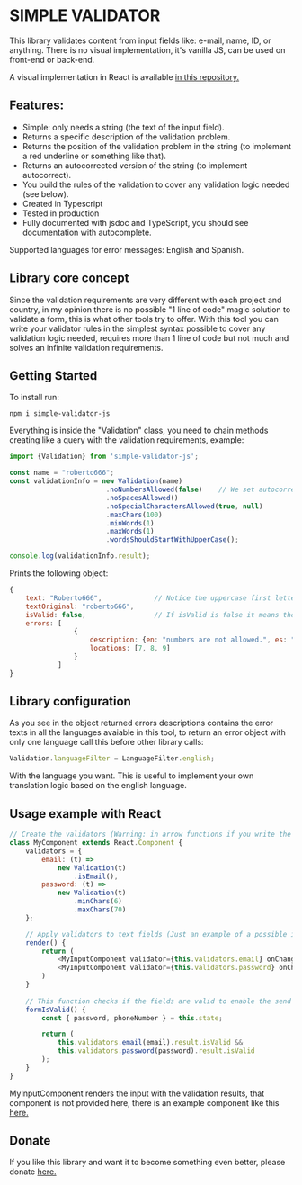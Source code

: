 # SIMPLE VALIDATOR

This library validates content from input fields like: e-mail, name, ID, or anything.
There is no visual implementation, it's vanilla JS, can be used on front-end or back-end.

A visual implementation in React is available [in this repository.](https://github.com/fermmm/simple-validator-react) 

## Features:
   * Simple: only needs a string (the text of the input field).
   * Returns a specific description of the validation problem.
   * Returns the position of the validation problem in the string (to implement a red underline or something like that).
   * Returns an autocorrected version of the string (to implement autocorrect).
   * You build the rules of the validation to cover any validation logic needed (see below).
   * Created in Typescript
   * Tested in production
   * Fully documented with jsdoc and TypeScript, you should see documentation with autocomplete.


Supported languages for error messages: English and Spanish.

## Library core concept

Since the validation requirements are very different with each project and country, in my opinion there is no possible "1 line of code" magic solution to validate a form, this is what other tools try to offer.
With this tool you can write your validator rules in the simplest syntax possible to cover any validation logic needed, requires more than 1 line of code but not much and solves an infinite validation requirements.

## Getting Started

To install run:
```
npm i simple-validator-js
```

Everything is inside the "Validation" class, you need to chain methods creating like a query with the validation requirements, example:

```javascript
import {Validation} from 'simple-validator-js';

const name = "roberto666";
const validationInfo = new Validation(name)
                        .noNumbersAllowed(false)    // We set autocorrect to false for this rule to see how errors are returned.
                        .noSpacesAllowed()
                        .noSpecialCharactersAllowed(true, null)
                        .maxChars(100)
                        .minWords(1)
                        .maxWords(1)
                        .wordsShouldStartWithUpperCase();

console.log(validationInfo.result);
```

Prints the following object:

```javascript
{
    text: "Roberto666",             // Notice the uppercase first letter was auto-corrected and this is the correct version.
    textOriginal: "roberto666",
    isValid: false,                 // If isValid is false it means there are errors even after auto-correcting.
    errors: [
                {
                    description: {en: "numbers are not allowed.", es: "no se permite escribir números."},
                    locations: [7, 8, 9]
                }
            ]
}
```

## Library configuration

As you see in the object returned errors descriptions contains the error texts in all the languages avaiable in this tool, to return an error object with only one language call this before other library calls:

```javascript
Validation.languageFilter = LanguageFilter.english;
```

With the language you want. 
This is useful to implement your own translation logic based on the english language.

## Usage example with React

```javascript
// Create the validators (Warning: in arrow functions if you write the {} you must also write return):
class MyComponent extends React.Component {
    validators = {
        email: (t) =>
            new Validation(t)
                .isEmail(),
        password: (t) =>
            new Validation(t)
                .minChars(6)
                .maxChars(70)
    };

    // Apply validators to text fields (Just an example of a possible implementation):
    render() {
        return (
            <MyInputComponent validator={this.validators.email} onChange={this.setState(...)}/>
            <MyInputComponent validator={this.validators.password} onChange={this.setState(...)}/>
        )
    }
    
    // This function checks if the fields are valid to enable the send button in the form:
    formIsValid() {
        const { password, phoneNumber } = this.state;

        return (
            this.validators.email(email).result.isValid &&
            this.validators.password(password).result.isValid
        );
    }
}
```

MyInputComponent renders the input with the validation results, that component is not provided here, there is an example component like this [here.](https://github.com/fermmm/simple-validator-react)

## Donate

If you like this library and want it to become something even better, please donate [here.](https://www.paypal.me/fermmm)
